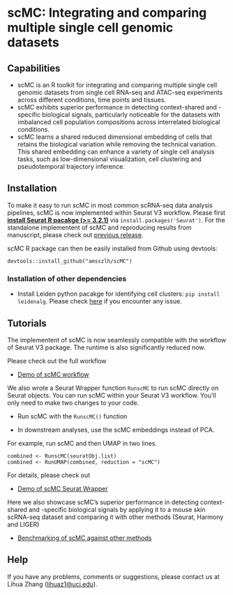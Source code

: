 # scMC: Integrating and comparing multiple single cell genomic datasets

## Capabilities
- scMC is an R toolkit for integrating and comparing multiple single cell genomic datasets from single cell RNA-seq and ATAC-seq experiments across different conditions, time points and tissues. 
- scMC exhibits superior performance in detecting context-shared and -specific biological signals, particularly noticeable for the datasets with imbalanced cell population compositions across interrelated biological conditions. 
- scMC learns a shared reduced dimensional embedding of cells that retains the biological variation while removing the technical variation. This shared embedding can enhance a variety of single cell analysis tasks, such as low-dimensional visualization, cell clustering and pseudotemporal trajectory inference. 

## Installation
To make it easy to run scMC in most common scRNA-seq data analysis pipelines, scMC is now implemented within Seurat V3 workflow. Please first **[install Seurat R pacakge (>= 3.2.1)](https://satijalab.org/seurat/install.html)** via ```install.packages('Seurat')```. For the standalone implementent of scMC and reproducing results from manuscript, please check out [previous release](http://doi.org/10.5281/zenodo.4395119).

scMC R package can then be easily installed from Github using devtools:  

```
devtools::install_github("amsszlh/scMC")
```
 
### Installation of other dependencies
- Install Leiden python pacakge for identifying cell clusters: ```pip install leidenalg```. Please check [here](https://github.com/vtraag/leidenalg) if you encounter any issue.


## Tutorials
The implementent of scMC is now seamlessly compatible with the workflow of Seurat V3 package. The runtime is also significantly reduced now. 

Please check out the full workflow

- [Demo of scMC workflow](https://htmlpreview.github.io/?https://github.com/amsszlh/scMC/blob/master/tutorial/demo_scMC_dermis.html)

We also wrote a Seurat Wrapper function `RunscMC` to run scMC directly on Seurat objects. You can run scMC within your Seurat V3 workflow. You'll only need to make two changes to your code.

- Run scMC with the `RunscMC()` function

- In downstream analyses, use the scMC embeddings instead of PCA.

For example, run scMC and then UMAP in two lines.

```
combined <- RunscMC(seuratObj.list)
combined <- RunUMAP(combined, reduction = "scMC")
```

For details, please check out

- [Demo of scMC Seurat Wrapper](https://htmlpreview.github.io/?https://github.com/amsszlh/scMC/blob/master/tutorial/demo_scMC_Seurat_Wrapper_dermis.html)


Here we also showcase scMC’s superior performance in detecting context-shared and -specific biological signals by applying it to a mouse skin scRNA-seq dataset and comparing it with other methods (Seurat, Harmony and LIGER)

- [Benchmarking of scMC against other methods](https://htmlpreview.github.io/?https://github.com/amsszlh/scMC/blob/master/tutorial/benchmark_against_other_methods.html)


## Help
If you have any problems, comments or suggestions, please contact us at Lihua Zhang (lihuaz1@uci.edu).


